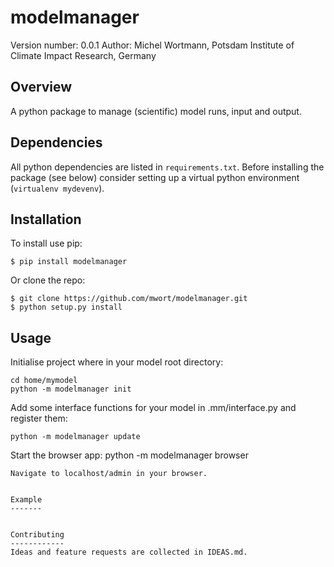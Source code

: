 modelmanager
===============================

Version number: 0.0.1
Author: Michel Wortmann, Potsdam Institute of Climate Impact Research, Germany

Overview
--------

A python package to manage (scientific) model runs, input and output.


Dependencies
------------
All python dependencies are listed in `requirements.txt`. Before installing the
package (see below) consider setting up a virtual python environment (`virtualenv mydevenv`).

Installation
--------------------

To install use pip:

    $ pip install modelmanager


Or clone the repo:

    $ git clone https://github.com/mwort/modelmanager.git
    $ python setup.py install



Usage
-----

Initialise project where in your model root directory:
```
cd home/mymodel
python -m modelmanager init
```
Add some interface functions for your model in .mm/interface.py and register them:
```
python -m modelmanager update
```
Start the browser app:
python -m modelmanager browser
```
Navigate to localhost/admin in your browser.


Example
-------


Contributing
------------
Ideas and feature requests are collected in IDEAS.md.
